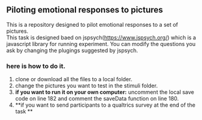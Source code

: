 
## Piloting emotional responses to pictures

This is a repository designed to pilot emotional responses to a set of pictures.  
This task is designed baed on jspsych(https://www.jspsych.org/) which is a javascript library for running experiment. You can modify the questions you ask by changing the plugings suggested by jspsych.

### here is how to do it. 

1. clone or download all the files to a local folder. 
2. change the pictures you want to test in the stimuli folder. 
3. **if you want to run it on your own computer:** uncomment the local save code on line 182 and comment the saveData function on line 180. 
4. **if you want to send participants to a qualtrics survey at the end of the task **
